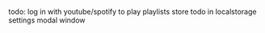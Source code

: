 todo: log in with youtube/spotify to play playlists
store todo in localstorage
settings modal window